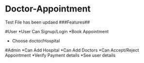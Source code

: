 # Doctor-Appointment
Test File has been updaed
###Features##

#User
*User Can Signup/Login 
*Book Appointment 
* Choose doctor/Hospital

#Admin
*Can Add Hospital
*Can Add Doctors
*Can Accept/Reject Appointment 
*Verify Payment details 
*See user details
